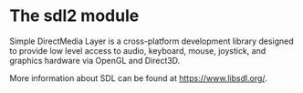 
# The sdl2 module

Simple DirectMedia Layer is a cross-platform development library designed to provide low level access to audio, keyboard, mouse, joystick,
and graphics hardware via OpenGL and Direct3D.

More information about SDL can be found at <a href=https://www.libsdl.org/ target=blank>https://www.libsdl.org/</a>.
